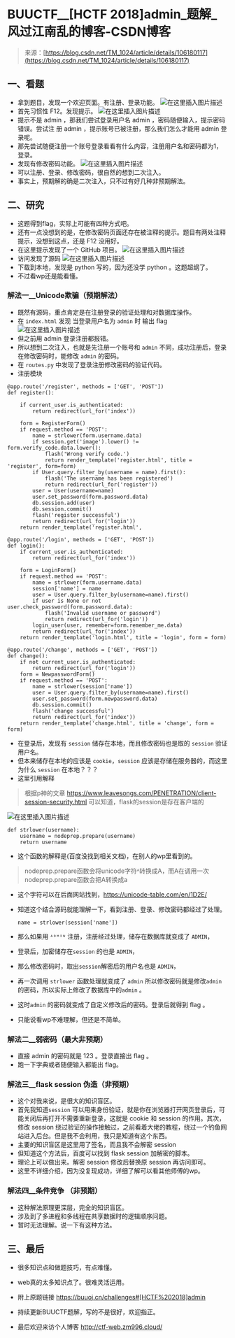 <!--yml
category: 未分类
date: 2022-04-26 14:37:22
-->

# BUUCTF__[HCTF 2018]admin_题解_风过江南乱的博客-CSDN博客

> 来源：[https://blog.csdn.net/TM_1024/article/details/106180117](https://blog.csdn.net/TM_1024/article/details/106180117)

## 一、看题

*   拿到题目，发现一个欢迎页面。有注册、登录功能。
    ![在这里插入图片描述](img/c788dd7e4d3bf330ae3e38e22404fc50.png)
*   首先习惯性 F12。发现提示。
    ![在这里插入图片描述](img/22e2dae5ce1ca81d2312b24ef35c23bb.png)
*   提示不是 admin ，那我们尝试登录用户名 admin ，密码随便输入，提示密码错误。尝试注 册 admin ，提示账号已被注册，那么我们怎么才能用 admin 登录呢。
*   那先尝试随便注册一个账号登录看看有什么内容，注册用户名和密码都为1，登录。
*   发现有修改密码功能。
    ![在这里插入图片描述](img/583e6adefd14abe8f6189dee31a535c3.png)
*   可以注册、登录、修改密码，很自然的想到二次注入。
*   事实上，预期解的确是二次注入，只不过有好几种非预期解法。

## 二、研究

*   这题得到flag，实际上可能有四种方式吧。
*   还有一点没想到的是，在修改密码页面还存在被注释的提示。题目有两处注释提示，没想到这点，还是 F12 没用好。
*   在这里提示发现了一个 GitHub 项目。
    ![在这里插入图片描述](img/8414d606c9d8f1511062cc121704d6b6.png)
*   访问发现了源码
    ![在这里插入图片描述](img/13c1e23a5c752b9e8c1f5d41058004eb.png)
*   下载到本地，发现是 python 写的，因为还没学 python 。这题超纲了。
*   不过看wp还是能看懂。

### 解法一__Unicode欺骗（预期解法）

*   既然有源码，重点肯定是在注册登录的验证处理和对数据库操作。
*   在 `index.html` 发现 当登录用户名为 `admin` 时 输出 flag
    ![在这里插入图片描述](img/650c08e3830895e1f157708d08c37786.png)
*   但之前用 admin 登录注册都报错。
*   所以想到二次注入，也就是先注册一个账号和 `admin` 不同，成功注册后，登录在修改密码时，能修改 `admin` 的密码。
*   在 `routes.py` 中发现了登录注册修改密码的验证代码。
*   注册模块

```
@app.route('/register', methods = ['GET', 'POST'])
def register():

    if current_user.is_authenticated:
        return redirect(url_for('index'))

    form = RegisterForm()
    if request.method == 'POST':
        name = strlower(form.username.data)
        if session.get('image').lower() != form.verify_code.data.lower():
            flash('Wrong verify code.')
            return render_template('register.html', title = 'register', form=form)
        if User.query.filter_by(username = name).first():
            flash('The username has been registered')
            return redirect(url_for('register'))
        user = User(username=name)
        user.set_password(form.password.data)
        db.session.add(user)
        db.session.commit()
        flash('register successful')
        return redirect(url_for('login'))
    return render_template('register.html', 
```

```
@app.route('/login', methods = ['GET', 'POST'])
def login():
    if current_user.is_authenticated:
        return redirect(url_for('index'))

    form = LoginForm()
    if request.method == 'POST':
        name = strlower(form.username.data)
        session['name'] = name
        user = User.query.filter_by(username=name).first()
        if user is None or not user.check_password(form.password.data):
            flash('Invalid username or password')
            return redirect(url_for('login'))
        login_user(user, remember=form.remember_me.data)
        return redirect(url_for('index'))
    return render_template('login.html', title = 'login', form = form) 
```

```
@app.route('/change', methods = ['GET', 'POST'])
def change():
    if not current_user.is_authenticated:
        return redirect(url_for('login'))
    form = NewpasswordForm()
    if request.method == 'POST':
        name = strlower(session['name'])
        user = User.query.filter_by(username=name).first()
        user.set_password(form.newpassword.data)
        db.session.commit()
        flash('change successful')
        return redirect(url_for('index'))
    return render_template('change.html', title = 'change', form = form) 
```

*   在登录后，发现有 `session` 储存在本地，而且修改密码也是取的 `session` 验证用户名。
*   但本来储存在本地的应该是 `cookie`，`session` 应该是存储在服务器的，而这里为什么 `session` 在本地？？？
*   这里引用解释

> 根据p神的文章 https://www.leavesongs.com/PENETRATION/client-session-security.html
> 可以知道，flask的session是存在客户端的

![在这里插入图片描述](img/b66fb1f9dae0bfabbf80edf2b934b815.png)

```
def strlower(username):
    username = nodeprep.prepare(username)
    return username 
```

*   这个函数的解释是(百度没找到相关文档)，在别人的wp里看到的。

> nodeprep.prepare函数会将unicode字符ᴬ转换成A，而A在调用一次nodeprep.prepare函数会把A转换成a

*   这个字符可以在后面网站找到，https://unicode-table.com/en/1D2E/

*   知道这个结合源码就能理解一下，看到注册、登录、修改密码都经过了处理。

    ```
    name = strlower(session['name']) 
    ```

*   那么如果用 `ᴬᴰᴹᴵᴺ` 注册，注册经过处理，储存在数据库就变成了 `ADMIN`，

*   登录后，加密储存在`session` 的也是 `ADMIN`，

*   那么修改密码时，取出`session`解密后的用户名也是 `ADMIN`，

*   再一次调用 `strlower` 函数处理就变成了 `admin` 所以修改密码就是修改`admin` 的密码，所以实际上修改了数据库中的`admin` 。

*   这时`admin` 的密码就变成了自定义修改后的密码。登录后就得到 flag 。

*   只能说看wp不难理解，但还是不简单。

### 解法二__弱密码（最大非预期）

*   直接 admin 的密码就是 123 。登录直接出 flag 。
*   跑一下字典或者随便输入都能出 flag。

### 解法三__flask session 伪造（非预期）

*   这个对我来说，是很大的知识盲区。
*   首先我知道`session` 可以用来身份验证，就是你在浏览器打开网页登录后，可能关闭后再打开不需要重新登录，这就是 cookie 和 session 的作用。其次，修改 session 绕过验证的操作接触过，之前看着大佬的教程，绕过一个钓鱼网站进入后台。但是我不会利用，我只是知道有这个东西。
*   主要的知识盲区是这里用了签名，而且我不会解密 session
*   但知道这个方法后，百度可以找到 flask session 加解密的脚本。
*   理论上可以做出来。解密 session 修改后替换原 session 再访问即可。
*   这里不详细介绍，因为没复现成功，详细了解可以看其他师傅的wp。

### 解法四__条件竞争 （非预期）

*   这种解法原理更深层，完全的知识盲区。
*   涉及到了多进程和多线程在共享数据时的逻辑顺序问题。
*   暂时无法理解。说一下有这种方法。

## 三、最后

*   很多知识点和做题技巧，有点难懂。

*   web真的太多知识点了。很难灵活运用。

*   附上原题链接 https://buuoj.cn/challenges#[HCTF%202018]admin

*   持续更新BUUCTF题解，写的不是很好，欢迎指正。

*   最后欢迎来访个人博客 http://ctf-web.zm996.cloud/
